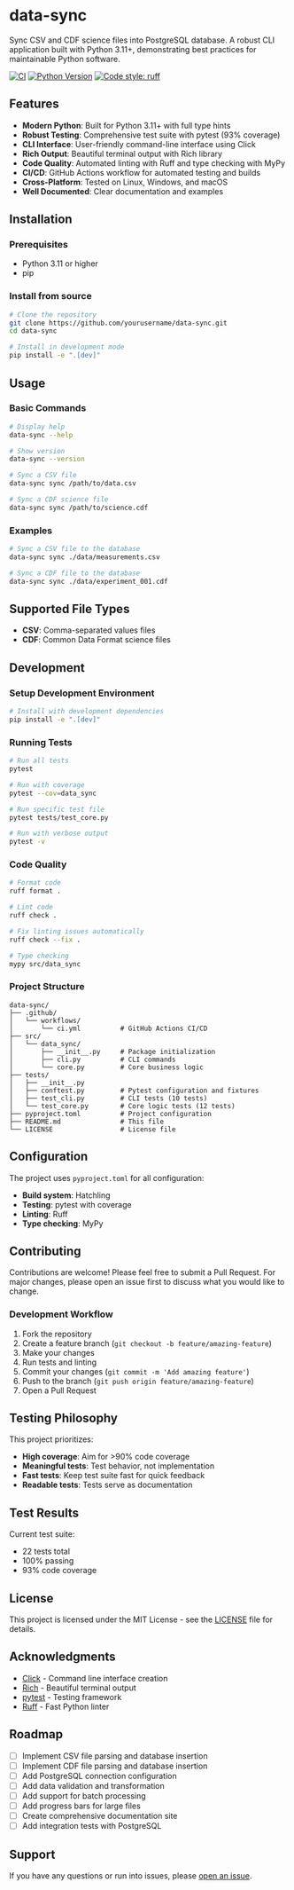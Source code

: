 # data-sync

Sync CSV and CDF science files into PostgreSQL database. A robust CLI application built with Python 3.11+, demonstrating best practices for maintainable Python software.

[![CI](https://github.com/yourusername/data-sync/workflows/CI/badge.svg)](https://github.com/yourusername/data-sync/actions)
[![Python Version](https://img.shields.io/badge/python-3.11%2B-blue.svg)](https://www.python.org/downloads/)
[![Code style: ruff](https://img.shields.io/badge/code%20style-ruff-000000.svg)](https://github.com/astral-sh/ruff)

## Features

- **Modern Python**: Built for Python 3.11+ with full type hints
- **Robust Testing**: Comprehensive test suite with pytest (93% coverage)
- **CLI Interface**: User-friendly command-line interface using Click
- **Rich Output**: Beautiful terminal output with Rich library
- **Code Quality**: Automated linting with Ruff and type checking with MyPy
- **CI/CD**: GitHub Actions workflow for automated testing and builds
- **Cross-Platform**: Tested on Linux, Windows, and macOS
- **Well Documented**: Clear documentation and examples

## Installation

### Prerequisites

- Python 3.11 or higher
- pip

### Install from source

```bash
# Clone the repository
git clone https://github.com/yourusername/data-sync.git
cd data-sync

# Install in development mode
pip install -e ".[dev]"
```

## Usage

### Basic Commands

```bash
# Display help
data-sync --help

# Show version
data-sync --version

# Sync a CSV file
data-sync sync /path/to/data.csv

# Sync a CDF science file
data-sync sync /path/to/science.cdf
```

### Examples

```bash
# Sync a CSV file to the database
data-sync sync ./data/measurements.csv

# Sync a CDF file to the database
data-sync sync ./data/experiment_001.cdf
```

## Supported File Types

- **CSV**: Comma-separated values files
- **CDF**: Common Data Format science files

## Development

### Setup Development Environment

```bash
# Install with development dependencies
pip install -e ".[dev]"
```

### Running Tests

```bash
# Run all tests
pytest

# Run with coverage
pytest --cov=data_sync

# Run specific test file
pytest tests/test_core.py

# Run with verbose output
pytest -v
```

### Code Quality

```bash
# Format code
ruff format .

# Lint code
ruff check .

# Fix linting issues automatically
ruff check --fix .

# Type checking
mypy src/data_sync
```

### Project Structure

```
data-sync/
├── .github/
│   └── workflows/
│       └── ci.yml          # GitHub Actions CI/CD
├── src/
│   └── data_sync/
│       ├── __init__.py     # Package initialization
│       ├── cli.py          # CLI commands
│       └── core.py         # Core business logic
├── tests/
│   ├── __init__.py
│   ├── conftest.py         # Pytest configuration and fixtures
│   ├── test_cli.py         # CLI tests (10 tests)
│   └── test_core.py        # Core logic tests (12 tests)
├── pyproject.toml          # Project configuration
├── README.md               # This file
└── LICENSE                 # License file
```

## Configuration

The project uses `pyproject.toml` for all configuration:

- **Build system**: Hatchling
- **Testing**: pytest with coverage
- **Linting**: Ruff
- **Type checking**: MyPy

## Contributing

Contributions are welcome! Please feel free to submit a Pull Request. For major changes, please open an issue first to discuss what you would like to change.

### Development Workflow

1. Fork the repository
2. Create a feature branch (`git checkout -b feature/amazing-feature`)
3. Make your changes
4. Run tests and linting
5. Commit your changes (`git commit -m 'Add amazing feature'`)
6. Push to the branch (`git push origin feature/amazing-feature`)
7. Open a Pull Request

## Testing Philosophy

This project prioritizes:

- **High coverage**: Aim for >90% code coverage
- **Meaningful tests**: Test behavior, not implementation
- **Fast tests**: Keep test suite fast for quick feedback
- **Readable tests**: Tests serve as documentation

## Test Results

Current test suite:
- 22 tests total
- 100% passing
- 93% code coverage

## License

This project is licensed under the MIT License - see the [LICENSE](LICENSE) file for details.

## Acknowledgments

- [Click](https://click.palletsprojects.com/) - Command line interface creation
- [Rich](https://rich.readthedocs.io/) - Beautiful terminal output
- [pytest](https://pytest.org/) - Testing framework
- [Ruff](https://github.com/astral-sh/ruff) - Fast Python linter

## Roadmap

- [ ] Implement CSV file parsing and database insertion
- [ ] Implement CDF file parsing and database insertion
- [ ] Add PostgreSQL connection configuration
- [ ] Add data validation and transformation
- [ ] Add support for batch processing
- [ ] Add progress bars for large files
- [ ] Create comprehensive documentation site
- [ ] Add integration tests with PostgreSQL

## Support

If you have any questions or run into issues, please [open an issue](https://github.com/yourusername/data-sync/issues).
